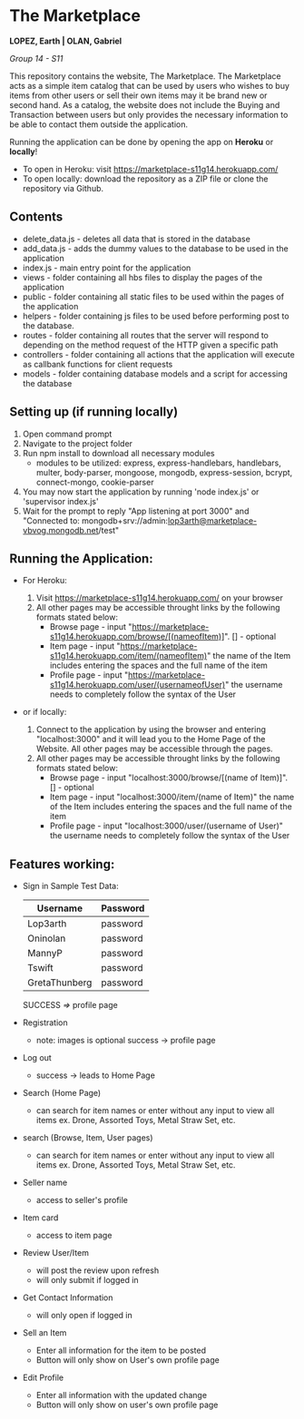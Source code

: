 # The Marketplace
**LOPEZ, Earth | OLAN, Gabriel**

*Group 14 - S11*

This repository contains the website, The Marketplace. The Marketplace acts as a simple item catalog that can be used by users who wishes to buy items from other users or sell their own items may it be brand new or second hand. As a catalog, the website does not include the Buying and Transaction between users but only provides the necessary information to be able to contact them outside the application.

Running the application can be done by opening the app on **Heroku** or **locally**!
* To open in Heroku: visit https://marketplace-s11g14.herokuapp.com/
* To open locally: download the repository as a ZIP file or clone the repository via Github.

## Contents
* delete_data.js - deletes all data that is stored in the database
* add_data.js - adds the dummy values to the database to be used in the application
* index.js - main entry point for the application
* views - folder containing all hbs files to display the pages of the application
* public - folder containing all static files to be used within the pages of the application
* helpers - folder containing js files to be used before performing post to the database.
* routes - folder containing all routes that the server will respond to depending on the method request of the HTTP given a specific path
* controllers - folder containing all actions that the application will execute as callbank functions for client requests
* models - folder containing database models and a script for accessing the database

## Setting up (if running locally)
1. Open command prompt
2. Navigate to the project folder
3. Run npm install to download all necessary modules
   * modules to be utilized: express, express-handlebars, handlebars, multer, body-parser, mongoose, mongodb, express-session, bcrypt, connect-mongo, cookie-parser
4. You may now start the application by running 'node index.js' or 'supervisor index.js'
5. Wait for the prompt to reply "App listening at port 3000" and "Connected to: mongodb+srv://admin:lop3arth@marketplace-vbvog.mongodb.net/test"

## Running the Application:
* For Heroku:
    1. Visit https://marketplace-s11g14.herokuapp.com/ on your browser
    2. All other pages may be accessible throught links by the following formats stated below:
        * Browse page - input "https://marketplace-s11g14.herokuapp.com/browse/[(nameofItem)]". [] - optional
        * Item page - input "https://marketplace-s11g14.herokuapp.com/item/(nameofItem)" the name of the Item includes entering the spaces and the full name of the item
        * Profile page - input "https://marketplace-s11g14.herokuapp.com/user/(usernameofUser)" the username needs to completely follow the syntax of the User

* or if locally:
    1. Connect to the application by using the browser and entering "localhost:3000" and it will lead you to the Home Page of the Website. All other pages may be accessible through the pages.
    2. All other pages may be accessible throught links by the following formats stated below:
        * Browse page - input "localhost:3000/browse/[(name of Item)]". [] - optional
        * Item page - input "localhost:3000/item/(name of Item)" the name of the Item includes entering the spaces and the full name of the item
        * Profile page - input "localhost:3000/user/(username of User)" the username needs to completely follow the syntax of the User
   
 ## Features working:
 * Sign in
    Sample Test Data:
    
    | Username | Password |
    | ---------- | ----------|
    | Lop3arth | password |
    | Oninolan | password |
    | MannyP | password |
    | Tswift | password |
    | GretaThunberg | password |
  
    SUCCESS *=>* profile page
  
 * Registration
    * note: images is optional
    success -> profile page
 
 * Log out
    * success -> leads to Home Page
 
 * Search (Home Page)
    * can search for item names or enter without any input to view all items
    ex. Drone, Assorted Toys, Metal Straw Set, etc.
 
 * search (Browse, Item, User pages)
    * can search for item names or enter without any input to view all items
    ex. Drone, Assorted Toys, Metal Straw Set, etc.
 
 * Seller name
    * access to seller's profile
 
 * Item card
    * access to item page
 
 * Review User/Item
    * will post the review upon refresh
    * will only submit if logged in
 
 * Get Contact Information
    * will only open if logged in
    
 * Sell an Item
    * Enter all information for the item to be posted
    * Button will only show on User's own profile page
    
 * Edit Profile
    * Enter all information with the updated change
    * Button will only show on user's own profile page
 
